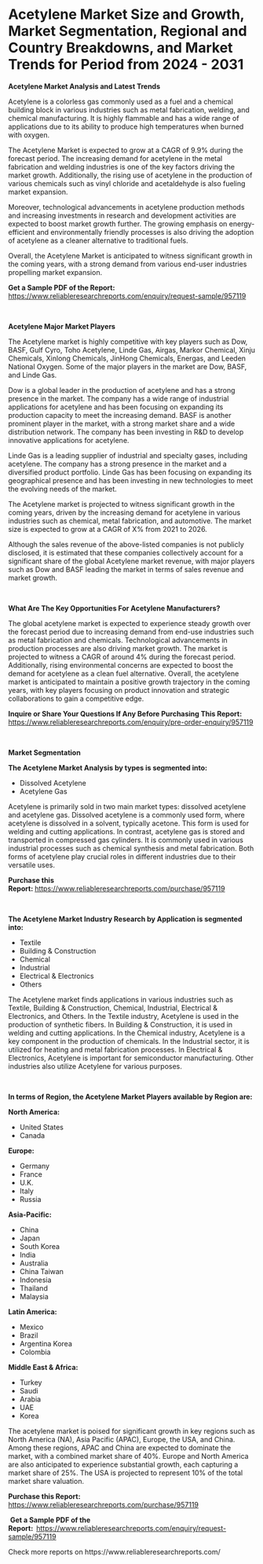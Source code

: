 <p><h1>Acetylene Market Size and Growth, Market Segmentation, Regional and Country Breakdowns, and Market Trends for Period from 2024 -  2031</h1></p><p><strong>Acetylene Market Analysis and Latest Trends</strong></p>
<p><p>Acetylene is a colorless gas commonly used as a fuel and a chemical building block in various industries such as metal fabrication, welding, and chemical manufacturing. It is highly flammable and has a wide range of applications due to its ability to produce high temperatures when burned with oxygen.</p><p>The Acetylene Market is expected to grow at a CAGR of 9.9% during the forecast period. The increasing demand for acetylene in the metal fabrication and welding industries is one of the key factors driving the market growth. Additionally, the rising use of acetylene in the production of various chemicals such as vinyl chloride and acetaldehyde is also fueling market expansion.</p><p>Moreover, technological advancements in acetylene production methods and increasing investments in research and development activities are expected to boost market growth further. The growing emphasis on energy-efficient and environmentally friendly processes is also driving the adoption of acetylene as a cleaner alternative to traditional fuels.</p><p>Overall, the Acetylene Market is anticipated to witness significant growth in the coming years, with a strong demand from various end-user industries propelling market expansion.</p></p>
<p><strong>Get a Sample PDF of the Report:&nbsp;</strong> <a href="https://www.reliableresearchreports.com/enquiry/request-sample/957119">https://www.reliableresearchreports.com/enquiry/request-sample/957119</a></p>
<p>&nbsp;</p>
<p><strong>Acetylene Major Market Players</strong></p>
<p><p>The Acetylene market is highly competitive with key players such as Dow, BASF, Gulf Cyro, Toho Acetylene, Linde Gas, Airgas, Markor Chemical, Xinju Chemicals, Xinlong Chemicals, JinHong Chemicals, Energas, and Leeden National Oxygen. Some of the major players in the market are Dow, BASF, and Linde Gas.</p><p>Dow is a global leader in the production of acetylene and has a strong presence in the market. The company has a wide range of industrial applications for acetylene and has been focusing on expanding its production capacity to meet the increasing demand. BASF is another prominent player in the market, with a strong market share and a wide distribution network. The company has been investing in R&D to develop innovative applications for acetylene.</p><p>Linde Gas is a leading supplier of industrial and specialty gases, including acetylene. The company has a strong presence in the market and a diversified product portfolio. Linde Gas has been focusing on expanding its geographical presence and has been investing in new technologies to meet the evolving needs of the market.</p><p>The Acetylene market is projected to witness significant growth in the coming years, driven by the increasing demand for acetylene in various industries such as chemical, metal fabrication, and automotive. The market size is expected to grow at a CAGR of X% from 2021 to 2026.</p><p>Although the sales revenue of the above-listed companies is not publicly disclosed, it is estimated that these companies collectively account for a significant share of the global Acetylene market revenue, with major players such as Dow and BASF leading the market in terms of sales revenue and market growth.</p></p>
<p>&nbsp;</p>
<p><strong>What Are The Key Opportunities For Acetylene Manufacturers?</strong></p>
<p><p>The global acetylene market is expected to experience steady growth over the forecast period due to increasing demand from end-use industries such as metal fabrication and chemicals. Technological advancements in production processes are also driving market growth. The market is projected to witness a CAGR of around 4% during the forecast period. Additionally, rising environmental concerns are expected to boost the demand for acetylene as a clean fuel alternative. Overall, the acetylene market is anticipated to maintain a positive growth trajectory in the coming years, with key players focusing on product innovation and strategic collaborations to gain a competitive edge.</p></p>
<p><strong>Inquire or Share Your Questions If Any Before Purchasing This Report:</strong> <a href="https://www.reliableresearchreports.com/enquiry/pre-order-enquiry/957119">https://www.reliableresearchreports.com/enquiry/pre-order-enquiry/957119</a></p>
<p>&nbsp;</p>
<p><strong>Market Segmentation</strong></p>
<p><strong>The Acetylene Market Analysis by types is segmented into:</strong></p>
<p><ul><li>Dissolved Acetylene</li><li>Acetylene Gas</li></ul></p>
<p><p>Acetylene is primarily sold in two main market types: dissolved acetylene and acetylene gas. Dissolved acetylene is a commonly used form, where acetylene is dissolved in a solvent, typically acetone. This form is used for welding and cutting applications. In contrast, acetylene gas is stored and transported in compressed gas cylinders. It is commonly used in various industrial processes such as chemical synthesis and metal fabrication. Both forms of acetylene play crucial roles in different industries due to their versatile uses.</p></p>
<p><strong>Purchase this Report:&nbsp;</strong><a href="https://www.reliableresearchreports.com/purchase/957119">https://www.reliableresearchreports.com/purchase/957119</a></p>
<p>&nbsp;</p>
<p><strong>The Acetylene Market Industry Research by Application is segmented into:</strong></p>
<p><ul><li>Textile</li><li>Building & Construction</li><li>Chemical</li><li>Industrial</li><li>Electrical & Electronics</li><li>Others</li></ul></p>
<p><p>The Acetylene market finds applications in various industries such as Textile, Building & Construction, Chemical, Industrial, Electrical & Electronics, and Others. In the Textile industry, Acetylene is used in the production of synthetic fibers. In Building & Construction, it is used in welding and cutting applications. In the Chemical industry, Acetylene is a key component in the production of chemicals. In the Industrial sector, it is utilized for heating and metal fabrication processes. In Electrical & Electronics, Acetylene is important for semiconductor manufacturing. Other industries also utilize Acetylene for various purposes.</p></p>
<p>&nbsp;</p>
<p><strong>In terms of Region, the Acetylene Market Players available by Region are:</strong></p>
<p>
    <p> <strong> North America: </strong>
        <ul>
            <li>United States</li>
            <li>Canada</li>
        </ul>
        </p> 
    <p> <strong> Europe: </strong>
        <ul>
            <li>Germany</li>
            <li>France</li>
            <li>U.K.</li>
            <li>Italy</li>
            <li>Russia</li>
        </ul>
        </p> 
    <p> <strong> Asia-Pacific: </strong>
        <ul>
            <li>China</li>
            <li>Japan</li>
            <li>South Korea</li>
            <li>India</li>
            <li>Australia</li>
            <li>China Taiwan</li>
            <li>Indonesia</li>
            <li>Thailand</li>
            <li>Malaysia</li>
        </ul>
        </p> 
    <p> <strong> Latin America: </strong>
        <ul>
            <li>Mexico</li>
            <li>Brazil</li>
            <li>Argentina Korea</li>
            <li>Colombia</li>
        </ul>
        </p> 
    <p> <strong> Middle East & Africa: </strong>
        <ul>
            <li>Turkey</li>
            <li>Saudi</li>
            <li>Arabia</li>
            <li>UAE</li>
            <li>Korea</li>
        </ul>
    </p>
    </p>
<p><p>The acetylene market is poised for significant growth in key regions such as North America (NA), Asia Pacific (APAC), Europe, the USA, and China. Among these regions, APAC and China are expected to dominate the market, with a combined market share of 40%. Europe and North America are also anticipated to experience substantial growth, each capturing a market share of 25%. The USA is projected to represent 10% of the total market share valuation.</p></p>
<p><strong>Purchase this Report: </strong><a href="https://www.reliableresearchreports.com/purchase/957119">https://www.reliableresearchreports.com/purchase/957119</a></p>
<p>&nbsp;<strong>Get a Sample PDF of the Report:&nbsp;&nbsp;</strong><a href="https://www.reliableresearchreports.com/enquiry/request-sample/957119">https://www.reliableresearchreports.com/enquiry/request-sample/957119</a></p>
<p><strong></strong></p>
<p>Check more reports on https://www.reliableresearchreports.com/</p>